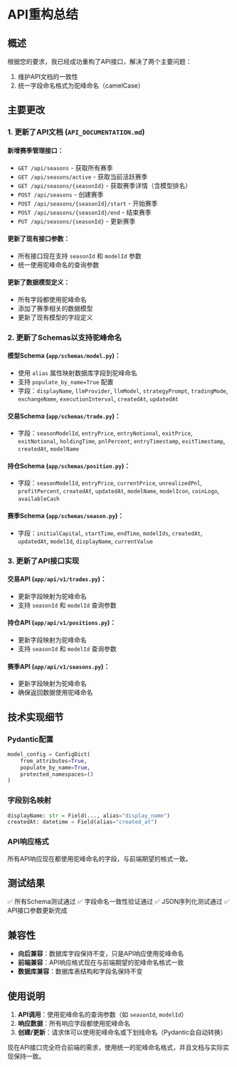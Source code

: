 # API重构总结

## 概述
根据您的要求，我已经成功重构了API接口，解决了两个主要问题：
1. 维护API文档的一致性
2. 统一字段命名格式为驼峰命名（camelCase）

## 主要更改

### 1. 更新了API文档 (`API_DOCUMENTATION.md`)

#### 新增赛季管理接口：
- `GET /api/seasons` - 获取所有赛季
- `GET /api/seasons/active` - 获取当前活跃赛季
- `GET /api/seasons/{seasonId}` - 获取赛季详情（含模型排名）
- `POST /api/seasons` - 创建赛季
- `POST /api/seasons/{seasonId}/start` - 开始赛季
- `POST /api/seasons/{seasonId}/end` - 结束赛季
- `PUT /api/seasons/{seasonId}` - 更新赛季

#### 更新了现有接口参数：
- 所有接口现在支持 `seasonId` 和 `modelId` 参数
- 统一使用驼峰命名的查询参数

#### 更新了数据模型定义：
- 所有字段都使用驼峰命名
- 添加了赛季相关的数据模型
- 更新了现有模型的字段定义

### 2. 更新了Schemas以支持驼峰命名

#### 模型Schema (`app/schemas/model.py`)：
- 使用 `alias` 属性映射数据库字段到驼峰命名
- 支持 `populate_by_name=True` 配置
- 字段：`displayName`, `llmProvider`, `llmModel`, `strategyPrompt`, `tradingMode`, `exchangeName`, `executionInterval`, `createdAt`, `updatedAt`

#### 交易Schema (`app/schemas/trade.py`)：
- 字段：`seasonModelId`, `entryPrice`, `entryNotional`, `exitPrice`, `exitNotional`, `holdingTime`, `pnlPercent`, `entryTimestamp`, `exitTimestamp`, `createdAt`, `modelName`

#### 持仓Schema (`app/schemas/position.py`)：
- 字段：`seasonModelId`, `entryPrice`, `currentPrice`, `unrealizedPnl`, `profitPercent`, `createdAt`, `updatedAt`, `modelName`, `modelIcon`, `coinLogo`, `availableCash`

#### 赛季Schema (`app/schemas/season.py`)：
- 字段：`initialCapital`, `startTime`, `endTime`, `modelIds`, `createdAt`, `updatedAt`, `modelId`, `displayName`, `currentValue`

### 3. 更新了API接口实现

#### 交易API (`app/api/v1/trades.py`)：
- 更新字段映射为驼峰命名
- 支持 `seasonId` 和 `modelId` 查询参数

#### 持仓API (`app/api/v1/positions.py`)：
- 更新字段映射为驼峰命名
- 支持 `seasonId` 和 `modelId` 查询参数

#### 赛季API (`app/api/v1/seasons.py`)：
- 更新字段映射为驼峰命名
- 确保返回数据使用驼峰命名

## 技术实现细节

### Pydantic配置
```python
model_config = ConfigDict(
    from_attributes=True,
    populate_by_name=True,
    protected_namespaces=()
)
```

### 字段别名映射
```python
displayName: str = Field(..., alias="display_name")
createdAt: datetime = Field(alias="created_at")
```

### API响应格式
所有API响应现在都使用驼峰命名的字段，与前端期望的格式一致。

## 测试结果

✅ 所有Schema测试通过
✅ 字段命名一致性验证通过
✅ JSON序列化测试通过
✅ API接口参数更新完成

## 兼容性

- **向后兼容**：数据库字段保持不变，只是API响应使用驼峰命名
- **前端兼容**：API响应格式现在与前端期望的驼峰命名格式一致
- **数据库兼容**：数据库表结构和字段名保持不变

## 使用说明

1. **API调用**：使用驼峰命名的查询参数（如 `seasonId`, `modelId`）
2. **响应数据**：所有响应字段都使用驼峰命名
3. **创建/更新**：请求体可以使用驼峰命名或下划线命名（Pydantic会自动转换）

现在API接口完全符合前端的需求，使用统一的驼峰命名格式，并且文档与实际实现保持一致。
